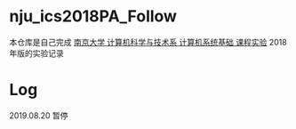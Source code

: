 # nju_ics2018PA_Follow
本仓库是自己完成 [南京大学 计算机科学与技术系 计算机系统基础 课程实验](https://nju-projectn.github.io/ics-pa-gitbook/) 2018年版的实验记录

# Log
2019.08.20 暂停
